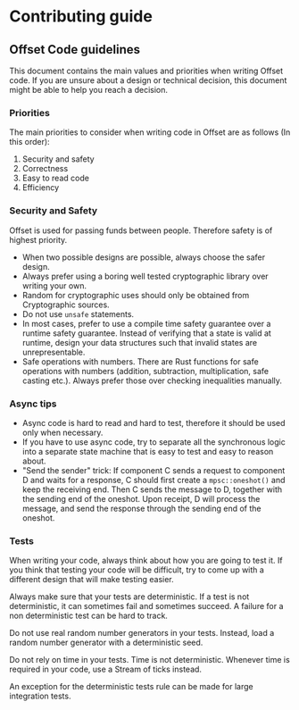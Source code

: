 # Contributing guide

## Offset Code guidelines

This document contains the main values and priorities when writing Offset
code. If you are unsure about a design or technical decision, this document
might be able to help you reach a decision.

### Priorities

The main priorities to consider when writing code in Offset are as follows (In
this order):

1. Security and safety
2. Correctness
3. Easy to read code
4. Efficiency

### Security and Safety

Offset is used for passing funds between people. Therefore safety is of
highest priority.

- When two possible designs are possible, always choose the safer design.
- Always prefer using a boring well tested cryptographic library over writing
    your own.
- Random for cryptographic uses should only be obtained from Cryptographic sources.
- Do not use `unsafe` statements.
- In most cases, prefer to use a compile time safety guarantee over a runtime safety guarantee.
    Instead of verifying that a state is valid at runtime, design your data
    structures such that invalid states are unrepresentable.
- Safe operations with numbers. There are Rust functions for safe operations
    with numbers (addition, subtraction, multiplication, safe casting etc.).
    Always prefer those over checking inequalities manually.

### Async tips

- Async code is hard to read and hard to test, therefore it should be used only
    when necessary.
- If you have to use async code, try to separate all the synchronous logic into
    a separate state machine that is easy to test and easy to reason about.
- "Send the sender" trick: If component C sends a request to component D and
    waits for a response, C should first create a `mpsc::oneshot()` and keep the
    receiving end. Then C sends the message to D, together with the sending end
    of the oneshot. Upon receipt, D will process the message, and send the
    response through the sending end of the oneshot.

### Tests

When writing your code, always think about how you are going to test it.
If you think that testing your code will be difficult, try to come up with a
different design that will make testing easier.

Always make sure that your tests are deterministic. If a test is not
deterministic, it can sometimes fail and sometimes succeed. A failure for a non
deterministic test can be hard to track.

Do not use real random number generators in your tests. Instead, load a random
number generator with a deterministic seed.

Do not rely on time in your tests. Time is not deterministic. Whenever time is
required in your code, use a Stream of ticks instead.

An exception for the deterministic tests rule can be made for large integration tests.
